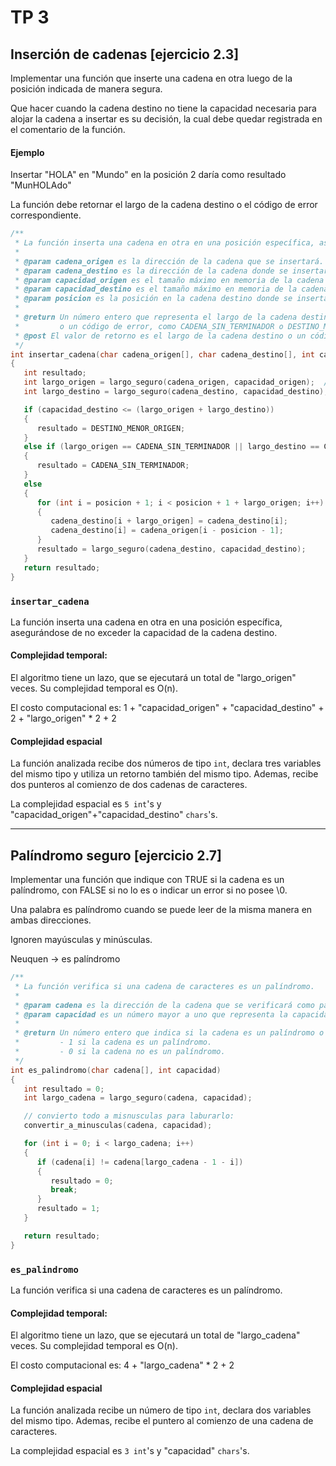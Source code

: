 
# TP 3

## Inserción de cadenas [ejercicio 2.3]

Implementar una función que inserte una cadena en otra luego de la posición indicada de manera segura.

Que hacer cuando la cadena destino no tiene la capacidad necesaria para alojar la cadena a insertar es su decisión, la cual debe quedar registrada en el comentario de la función.

#### Ejemplo

Insertar "HOLA" en "Mundo" en la posición 2 daría como resultado "MunHOLAdo"

La función debe retornar el largo de la cadena destino o el código de error correspondiente.


```C
/**
 * La función inserta una cadena en otra en una posición específica, asegurándose de no exceder la capacidad de la cadena destino.
 * 
 * @param cadena_origen es la dirección de la cadena que se insertará.
 * @param cadena_destino es la dirección de la cadena donde se insertará la cadena origen.
 * @param capacidad_origen es el tamaño máximo en memoria de la cadena origen.
 * @param capacidad_destino es el tamaño máximo en memoria de la cadena destino.
 * @param posicion es la posición en la cadena destino donde se insertará la cadena origen.
 * 
 * @return Un número entero que representa el largo de la cadena destino después de la inserción
 *         o un código de error, como CADENA_SIN_TERMINADOR o DESTINO_MENOR_ORIGEN.
 * @post El valor de retorno es el largo de la cadena destino o un código de error si la inserción no se pudo realizar.
 */
int insertar_cadena(char cadena_origen[], char cadena_destino[], int capacidad_origen, int capacidad_destino, int posicion)
{
   int resultado;
   int largo_origen = largo_seguro(cadena_origen, capacidad_origen);  // costo capacidad
   int largo_destino = largo_seguro(cadena_destino, capacidad_destino); // costo capacidad

   if (capacidad_destino <= (largo_origen + largo_destino))
   {
      resultado = DESTINO_MENOR_ORIGEN;
   }
   else if (largo_origen == CADENA_SIN_TERMINADOR || largo_destino == CADENA_SIN_TERMINADOR)
   {
      resultado = CADENA_SIN_TERMINADOR;
   }
   else
   {
      for (int i = posicion + 1; i < posicion + 1 + largo_origen; i++)
      {
         cadena_destino[i + largo_origen] = cadena_destino[i];
         cadena_destino[i] = cadena_origen[i - posicion - 1];
      }
      resultado = largo_seguro(cadena_destino, capacidad_destino);
   }
   return resultado;
}
```

### `insertar_cadena`
La función inserta una cadena en otra en una posición específica, asegurándose de no exceder la capacidad de la cadena destino.

#### Complejidad temporal:
El algoritmo tiene un lazo, que se ejecutará un total de "largo_origen" veces.
Su complejidad temporal es O(n).

El costo computacional es: 1 + "capacidad_origen" + "capacidad_destino" + 2 + "largo_origen" * 2 + 2

#### Complejidad espacial
La función analizada recibe dos números de tipo `int`, declara tres variables del mismo tipo y utiliza un retorno también del mismo tipo.
Ademas, recibe dos punteros al comienzo de dos cadenas de caracteres.

La complejidad espacial es `5 int`'s y "capacidad_origen"+"capacidad_destino" `chars`'s.

---

## Palíndromo seguro [ejercicio 2.7]

Implementar una función que indique con TRUE si la cadena es un palíndromo, con FALSE si no lo es o indicar un error si no posee \0.

Una palabra es palíndromo cuando se puede leer de la misma manera en ambas direcciones.

Ignoren mayúsculas y minúsculas.

Neuquen -> es palíndromo


```C
/**
 * La función verifica si una cadena de caracteres es un palíndromo.
 * 
 * @param cadena es la dirección de la cadena que se verificará como palíndromo.
 * @param capacidad es un número mayor a uno que representa la capacidad del arreglo de la cadena en memoria.
 * 
 * @return Un número entero que indica si la cadena es un palíndromo o no:
 *         - 1 si la cadena es un palíndromo.
 *         - 0 si la cadena no es un palíndromo.
 */
int es_palindromo(char cadena[], int capacidad)
{
   int resultado = 0;
   int largo_cadena = largo_seguro(cadena, capacidad);

   // convierto todo a misnusculas para laburarlo:
   convertir_a_minusculas(cadena, capacidad);

   for (int i = 0; i < largo_cadena; i++)
   {
      if (cadena[i] != cadena[largo_cadena - 1 - i])
      {
         resultado = 0;
         break;
      }
      resultado = 1;
   }

   return resultado;
}
```

### `es_palindromo`
La función verifica si una cadena de caracteres es un palíndromo.

#### Complejidad temporal:
El algoritmo tiene un lazo, que se ejecutará un total de "largo_cadena" veces.
Su complejidad temporal es O(n).

El costo computacional es: 4 + "largo_cadena" * 2 + 2

#### Complejidad espacial
La función analizada recibe un número de tipo `int`, declara dos variables del mismo tipo. Ademas, recibe el puntero al comienzo de una cadena de caracteres.

La complejidad espacial es `3 int`'s y "capacidad" `chars`'s.